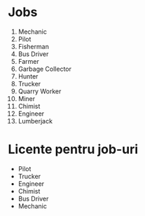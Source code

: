 # Jobs

1. Mechanic
2. Pilot
3. Fisherman
4. Bus Driver
5. Farmer
6. Garbage Collector
7. Hunter
8. Trucker
9. Quarry Worker
10. Miner
11. Chimist
12. Engineer
13. Lumberjack

# Licente pentru job-uri

- Pilot
- Trucker
- Engineer
- Chimist
- Bus Driver
- Mechanic


